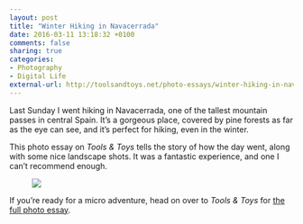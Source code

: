 ```yaml
---
layout: post
title: "Winter Hiking in Navacerrada"
date: 2016-03-11 13:18:32 +0100
comments: false
sharing: true
categories: 
- Photography
- Digital Life
external-url: http://toolsandtoys.net/photo-essays/winter-hiking-in-navacerrada/
---
```


Last Sunday I went hiking in Navacerrada, one of the tallest mountain passes in central Spain. It’s a gorgeous place, covered by pine forests as far as the eye can see, and it’s perfect for hiking, even in the winter.

This photo essay on _Tools & Toys_ tells the story of how the day went, along with some nice landscape shots. It was a fantastic experience, and one I can’t recommend enough.

<figure class="full-width">
<img src="https://farm2.staticflickr.com/1530/25070152814_d35328326a_o.jpg"/>
</figure>

If you’re ready for a micro adventure, head on over to _Tools & Toys_ for [the full photo essay](http://toolsandtoys.net/photo-essays/winter-hiking-in-navacerrada/).